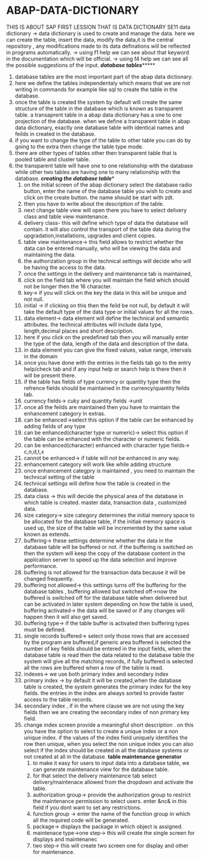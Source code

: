 # ABAP-DATA-DICTIONARY
THIS IS ABOUT SAP FIRST LESSION THAT IS DATA DICTIONARY SE11
data dictionary
-> data dictionary is used to create and manage the data. here we can create the table, insert the data, modify the data,it is the central repository , any modifications made to its data definations will be reflected in programs automatically.
-> using f1 help we can see about that keyword in the documentation which will be official.
-> using f4 help we can see all the possible suggestions of the input.
*************database tables******************
1. database tables are the most important part of the abap data dictionary.
2. here we define the tables independentaly which means that we are not writing in commands for example like sql to create the table in the database.
3. once the table is created the system by default will create the same structure of the table in the database which is known as transparent table. a transaprent table in a abap data dictionary has a one to one projection of the database. when we define a transparent table in abap data dictionary, exactly one database table with identical names and feilds in created in the database.
4. if you want to change the type of the table to other table you can do by going to the extra then change the table type mode.
5. there are other types of tables other then transparent table that is pooled table and cluster table.
6. the transparent table will have one to one relationship with the database while other two tables are having one to many relationship with the database.
*****************creating the database table******************
   1. on the initial screen of the abap dictionary select the database radio button, enter the name of the database table you wish to create and click on the create button. the name should be start with zdt.
   2. then you have to write about the description of the table.
   3. next change table view will open there you have to select delivery class and    table view maintenance.
   4. delivery class- this will define which type of  data the database will contain. it will also control the transport of the table data during the upgradation,installations, upgrades and client copies.
   5. table view maintenance-> this field allows to restrict whether the data can be entered manually, who will be viewing the data and maintaining the data.
   6. the authorization group in the technical settings will decide who will be having the access to the data.
   7. once the settings in the delivery and maintenance tab is maintained,
   8. click on the field tab where you will maintain the field which should not be longer then the 16 character.
   9. key-> if you will click on the key the data in this will be unique and not null.
   10. initial -> if clicking on this then the feild be not null, by default it will take the default type of the data type or initial values for all the rows.
   11. data element-> data element will define the technical and semantic attributes. the technical attributes will include data type, length,decimal places and short description.
   12. here if you click on the predefined tab then you will manually enter the type of the data, length of the data and description of the data.
   13. in data element you can give the fixed values, value range, intervals in the domain
   14. once you have done with the entries in the fields tab go to the entry help/check tab and if any input help or search help is there then it will be present there.
   15. if the table has fields of type currency or quantity  type then the refrence fields should be maintained in the currency/quantity feilds tab.
   16. currency fields-> cuky and quantity fields ->unit
   17. once all the feilds are maintained then you have to maintain the enhancement category in extras.
   18. can be enhanced->select this option if the table can be enhanced by adding fields of any type
   19. can be enhanced(character type or numeric)-> select this option if the table can be enhanced with the character or numeric fields.
   20. can be enhanced(character) enhanced with character type fields-> c,n,d,t,x
   21. cannot be enhanced-> if table will not be enhanced in any way.
   22. enhancement category will work like while adding structure
   23. once enhancement categpry is maintained , you need to maintain the technical setting of the table
   24. technical settings will define how the table is created in the database.
   25. data class -> this will decide the physical area of the database in which table is created. master data, transaction data , customized data.
   26. size category-> size category determines the initial memory space to be allocated for the database table, if the initiak memory space is used up, the size of the table will be incremented by the same value known as extends.
   27. buffering-> these settings determine whether the data in the database table will be buffered or not. if the buffering is switched on then the system will keep the copy of the database content in the application server to speed up the data selection and improve performance.
   28. buffering is not allowed for the transaction data because it will be changed frequently.
   29. buffering  not allowed-> this settings turns off the buffering for the database tables , buffering allowed but switched off->now the buffered is switched off for the database table when delivered but can be activated in later system depending on how the table is used, buffering activated-> the data will be saved or if any changes will happen then it will also get saved.
   30. buffering type-> if the table buffer is activated then buffering types must be defined.
   31. single records buffered-> select only those rows that are accessed by the program are buffered,if generic area buffered is selected the number of key fields should be entered in the input fields, when the database table is read then the data related to the database table the system will give all the matching records, if fully buffered is selected all the rows are buffered when a row of the table is read.
   32. indexes-> we use both primary index and secondary index
   33. primary index -> by default it will be created,when the database table is created, the system generates the primary index  for the key fields. the entries in the index are always sorted to provide faster access to the table records.
   34. secondary index , if in the where clause we are not using the key fields then we are creating the secondary index of non primary key field.
   35. change index screen provide a meaningful short description . on this you have the option to select to create a unique index or a non unique index. if the values of the index field uniquely identifies the row then unique, when you select the non unique index you can also select if the index should be created in all the database systems or not created at all in the database.
       ******************table maintenance generator******************
       1. to make it easy for users to input data into a database table, we can generate maintenance view for the database table.
       2. for that select the delivery maintenance tab select delivery/maintenace allowed from the dropdown and activate the table.
       3. authorization group-> provide the authorization group to restrict the maintenance permission to select users. enter &nc& in this field if you dont want to set any restrictions.
       4. function group -> enter the name of the function group in which all the required code will be generated.
       5. package-> displays the package in which object is assigned.
       6. maintenace type->one step-> this will create the single screen for displays and maintenanec
       7. two step-> this will create two screen one for display and other for maintenance.
       
